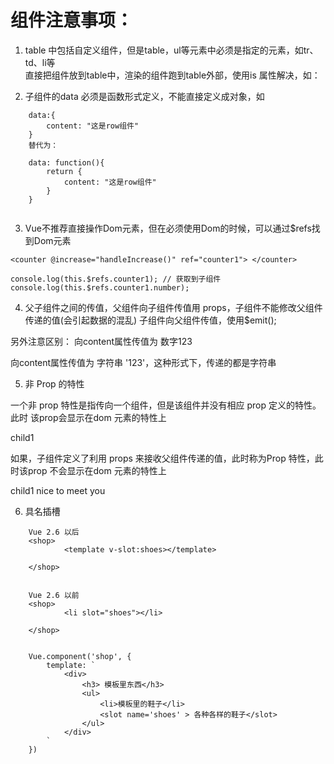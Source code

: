 # 组件注意事项：

1. table 中包括自定义组件，但是table，ul等元素中必须是指定的元素，如tr、td、li等     
    直接把组件放到table中，渲染的组件跑到table外部，使用is 属性解决，如：  
  <tr is="row" ></tr>

2. 子组件的data 必须是函数形式定义，不能直接定义成对象，如

```
    data:{
        content: "这是row组件"
    }
    替代为：
 
    data: function(){
        return {
            content: "这是row组件"
        }
    } 
 

```

3. Vue不推荐直接操作Dom元素，但在必须使用Dom的时候，可以通过$refs找到Dom元素

```
<counter @increase="handleIncrease()" ref="counter1"> </counter>  

console.log(this.$refs.counter1); // 获取到子组件
console.log(this.$refs.counter1.number);

```

4. 父子组件之间的传值，父组件向子组件传值用 props，子组件不能修改父组件传递的值(会引起数据的混乱)
子组件向父组件传值，使用$emit();

另外注意区别：
<child :content="123"></child>  向content属性传值为 数字123

<child content="123"></child>  向content属性传值为 字符串 '123'，这种形式下，传递的都是字符串


5. 非 Prop 的特性


一个非 prop 特性是指传向一个组件，但是该组件并没有相应 prop 定义的特性。此时 该prop会显示在dom 元素的特性上
<div content="nice to meet you">child1</div>


如果，子组件定义了利用 props 来接收父组件传递的值，此时称为Prop  特性，此时该prop 不会显示在dom 元素的特性上
<div >child1 nice to meet you</div>





6. 具名插槽

```
    Vue 2.6 以后
    <shop>
            <template v-slot:shoes></template>
            
    </shop>


    Vue 2.6 以前
    <shop>
            <li slot="shoes"></li>
            
    </shop>


    Vue.component('shop', {
        template: `
            <div>
                <h3> 模板里东西</h3>
                <ul>
                    <li>模板里的鞋子</li>
                    <slot name='shoes' > 各种各样的鞋子</slot>
                </ul>
            </div>
        `
    })

```




